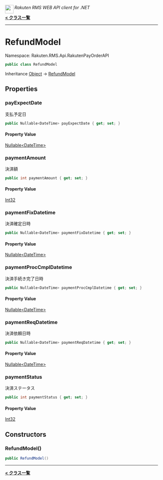 <img align="left" style="height: 2em;" src="https://webservice.rakuten.co.jp/favicon.ico"><em>Rakuten RMS WEB API client for .NET</em>

[**< クラス一覧**](./)
- - -

# RefundModel

Namespace: Rakuten.RMS.Api.RakutenPayOrderAPI

```csharp
public class RefundModel
```

Inheritance [Object](https://docs.microsoft.com/en-us/dotnet/api/system.object) → [RefundModel](./rakuten.rms.api.rakutenpayorderapi.refundmodel)

## Properties

### <a id="properties-payexpectdate"/>**payExpectDate**

支払予定日

```csharp
public Nullable<DateTime> payExpectDate { get; set; }
```

#### Property Value

[Nullable&lt;DateTime&gt;](https://docs.microsoft.com/en-us/dotnet/api/system.nullable-1)<br>

### <a id="properties-paymentamount"/>**paymentAmount**

決済額

```csharp
public int paymentAmount { get; set; }
```

#### Property Value

[Int32](https://docs.microsoft.com/en-us/dotnet/api/system.int32)<br>

### <a id="properties-paymentfixdatetime"/>**paymentFixDatetime**

決済確定日時

```csharp
public Nullable<DateTime> paymentFixDatetime { get; set; }
```

#### Property Value

[Nullable&lt;DateTime&gt;](https://docs.microsoft.com/en-us/dotnet/api/system.nullable-1)<br>

### <a id="properties-paymentproccmpldatetime"/>**paymentProcCmplDatetime**

決済手続き完了日時

```csharp
public Nullable<DateTime> paymentProcCmplDatetime { get; set; }
```

#### Property Value

[Nullable&lt;DateTime&gt;](https://docs.microsoft.com/en-us/dotnet/api/system.nullable-1)<br>

### <a id="properties-paymentreqdatetime"/>**paymentReqDatetime**

決済依頼日時

```csharp
public Nullable<DateTime> paymentReqDatetime { get; set; }
```

#### Property Value

[Nullable&lt;DateTime&gt;](https://docs.microsoft.com/en-us/dotnet/api/system.nullable-1)<br>

### <a id="properties-paymentstatus"/>**paymentStatus**

決済ステータス

```csharp
public int paymentStatus { get; set; }
```

#### Property Value

[Int32](https://docs.microsoft.com/en-us/dotnet/api/system.int32)<br>

## Constructors

### <a id="constructors-.ctor"/>**RefundModel()**

```csharp
public RefundModel()
```


- - -
[**< クラス一覧**](./)
